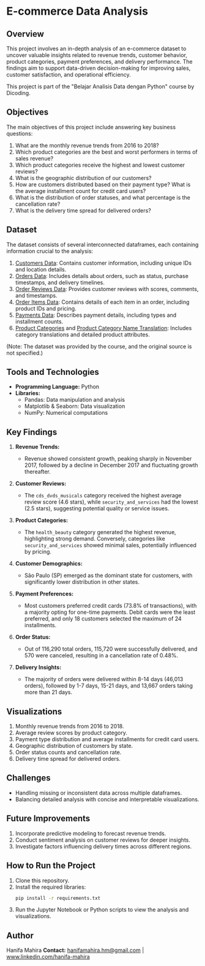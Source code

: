 # E-commerce Data Analysis

## Overview
This project involves an in-depth analysis of an e-commerce dataset to uncover valuable insights related to revenue trends, customer behavior, product categories, payment preferences, and delivery performance. The findings aim to support data-driven decision-making for improving sales, customer satisfaction, and operational efficiency.

This project is part of the "Belajar Analisis Data dengan Python" course by Dicoding.

## Objectives
The main objectives of this project include answering key business questions:
1. What are the monthly revenue trends from 2016 to 2018?
2. Which product categories are the best and worst performers in terms of sales revenue?
3. Which product categories receive the highest and lowest customer reviews?
4. What is the geographic distribution of our customers?
5. How are customers distributed based on their payment type? What is the average installment count for credit card users?
6. What is the distribution of order statuses, and what percentage is the cancellation rate?
7. What is the delivery time spread for delivered orders?

## Dataset
The dataset consists of several interconnected dataframes, each containing information crucial to the analysis:
1. [Customers Data](.data/customers_dataset.csv): Contains customer information, including unique IDs and location details.
2. [Orders Data](.data/orders_dataset.csv): Includes details about orders, such as status, purchase timestamps, and delivery timelines.
3. [Order Reviews Data](.data/order_reviews_dataset.csv): Provides customer reviews with scores, comments, and timestamps.
4. [Order Items Data](.data/order_items_dataset.csv): Contains details of each item in an order, including product IDs and pricing.
5. [Payments Data](.data/order_payments_dataset.csv): Describes payment details, including types and installment counts.
6. [Product Categories](.data/products_dataset.csv) and [Product Category Name Translation](.data/product_category_name_translation.csv): Includes category translations and detailed product attributes.

(Note: The dataset was provided by the course, and the original source is not specified.)

## Tools and Technologies
- **Programming Language:** Python
- **Libraries:**
  - Pandas: Data manipulation and analysis
  - Matplotlib & Seaborn: Data visualization
  - NumPy: Numerical computations

## Key Findings
1. **Revenue Trends:**
   - Revenue showed consistent growth, peaking sharply in November 2017, followed by a decline in December 2017 and fluctuating growth thereafter.

2. **Customer Reviews:**
   - The `cds_dvds_musicals` category received the highest average review score (4.6 stars), while `security_and_services` had the lowest (2.5 stars), suggesting potential quality or service issues.

3. **Product Categories:**
   - The `health_beauty` category generated the highest revenue, highlighting strong demand. Conversely, categories like `security_and_services` showed minimal sales, potentially influenced by pricing.

4. **Customer Demographics:**
   - São Paulo (SP) emerged as the dominant state for customers, with significantly lower distribution in other states.

5. **Payment Preferences:**
   - Most customers preferred credit cards (73.8% of transactions), with a majority opting for one-time payments. Debit cards were the least preferred, and only 18 customers selected the maximum of 24 installments.

6. **Order Status:**
   - Out of 116,290 total orders, 115,720 were successfully delivered, and 570 were canceled, resulting in a cancellation rate of 0.48%.

7. **Delivery Insights:**
   - The majority of orders were delivered within 8-14 days (46,013 orders), followed by 1-7 days, 15-21 days, and 13,667 orders taking more than 21 days.

## Visualizations
1. Monthly revenue trends from 2016 to 2018.
2. Average review scores by product category.
3. Payment type distribution and average installments for credit card users.
4. Geographic distribution of customers by state.
5. Order status counts and cancellation rate.
6. Delivery time spread for delivered orders.

## Challenges
- Handling missing or inconsistent data across multiple dataframes.
- Balancing detailed analysis with concise and interpretable visualizations.

## Future Improvements
1. Incorporate predictive modeling to forecast revenue trends.
2. Conduct sentiment analysis on customer reviews for deeper insights.
3. Investigate factors influencing delivery times across different regions.

## How to Run the Project
1. Clone this repository.
2. Install the required libraries:
   ```bash
   pip install -r requirements.txt
   ```
3. Run the Jupyter Notebook or Python scripts to view the analysis and visualizations.

## Author
Hanifa Mahira
**Contact:** hanifamahira.hm@gmail.com | www.linkedin.com/hanifa-mahira
